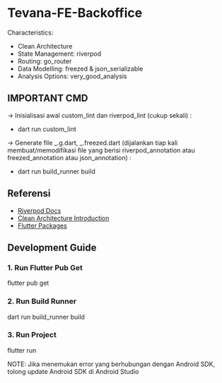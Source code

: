 # Tevana-FE-Backoffice

Characteristics:

- Clean Architecture
- State Management: riverpod
- Routing: go_router
- Data Modelling: freezed & json_serializable
- Analysis Options: very_good_analysis

## IMPORTANT CMD

-> Inisialisasi awal custom_lint dan riverpod_lint (cukup sekali) :

- dart run custom_lint

-> Generate file _.g.dart, _.freezed.dart (dijalankan tiap kali membuat/memodifikasi file yang berisi riverpod_annotation atau freezed_annotation atau json_annotation) :

- dart run build_runner build

## Referensi

- [Riverpod Docs](https://riverpod.dev/docs/essentials/first_request)
- [Clean Architecture Introduction](https://codewithandrea.com/articles/flutter-app-architecture-riverpod-introduction/)
- [Flutter Packages](https://pub.dev/)

## Development Guide

### 1. Run Flutter Pub Get

flutter pub get

### 2. Run Build Runner

dart run build_runner build

### 3. Run Project

flutter run

NOTE: Jika menemukan error yang berhubungan dengan Android SDK, tolong update Android SDK di Android Studio